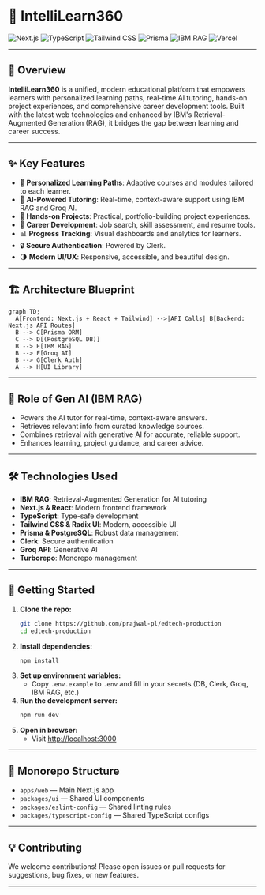 # 🚀 IntelliLearn360

![Next.js](https://img.shields.io/badge/Next.js-15.3.0-blue?logo=nextdotjs)
![TypeScript](https://img.shields.io/badge/TypeScript-5.8.2-blue?logo=typescript)
![Tailwind CSS](https://img.shields.io/badge/TailwindCSS-4.1.11-blue?logo=tailwindcss)
![Prisma](https://img.shields.io/badge/Prisma-ORM-blue?logo=prisma)
![IBM RAG](https://img.shields.io/badge/IBM-RAG-blue?logo=ibm)
![Vercel](https://img.shields.io/badge/Deployed%20on-Vercel-black?logo=vercel)

---

## 🌟 Overview

**IntelliLearn360** is a unified, modern educational platform that empowers learners with personalized learning paths, real-time AI tutoring, hands-on project experiences, and comprehensive career development tools. Built with the latest web technologies and enhanced by IBM's Retrieval-Augmented Generation (RAG), it bridges the gap between learning and career success.

---

## ✨ Key Features

- 🎯 **Personalized Learning Paths**: Adaptive courses and modules tailored to each learner.
- 🤖 **AI-Powered Tutoring**: Real-time, context-aware support using IBM RAG and Groq AI.
- 📝 **Hands-on Projects**: Practical, portfolio-building project experiences.
- 🚀 **Career Development**: Job search, skill assessment, and resume tools.
- 📊 **Progress Tracking**: Visual dashboards and analytics for learners.
- 🔒 **Secure Authentication**: Powered by Clerk.
- 🌗 **Modern UI/UX**: Responsive, accessible, and beautiful design.

---

## 🏗️ Architecture Blueprint

```mermaid
graph TD;
  A[Frontend: Next.js + React + Tailwind] -->|API Calls| B[Backend: Next.js API Routes]
  B --> C[Prisma ORM]
  C --> D[(PostgreSQL DB)]
  B --> E[IBM RAG]
  B --> F[Groq AI]
  B --> G[Clerk Auth]
  A --> H[UI Library]
```

---

## 🤖 Role of Gen AI (IBM RAG)

- Powers the AI tutor for real-time, context-aware answers.
- Retrieves relevant info from curated knowledge sources.
- Combines retrieval with generative AI for accurate, reliable support.
- Enhances learning, project guidance, and career advice.

---

## 🛠️ Technologies Used

- **IBM RAG**: Retrieval-Augmented Generation for AI tutoring
- **Next.js & React**: Modern frontend framework
- **TypeScript**: Type-safe development
- **Tailwind CSS & Radix UI**: Modern, accessible UI
- **Prisma & PostgreSQL**: Robust data management
- **Clerk**: Secure authentication
- **Groq API**: Generative AI
- **Turborepo**: Monorepo management

---

## 🚦 Getting Started

1. **Clone the repo:**
   ```bash
   git clone https://github.com/prajwal-pl/edtech-production
   cd edtech-production
   ```
2. **Install dependencies:**
   ```bash
   npm install
   ```
3. **Set up environment variables:**
   - Copy `.env.example` to `.env` and fill in your secrets (DB, Clerk, Groq, IBM RAG, etc.)
4. **Run the development server:**
   ```bash
   npm run dev
   ```
5. **Open in browser:**
   - Visit [http://localhost:3000](http://localhost:3000)

---

## 📂 Monorepo Structure

- `apps/web` — Main Next.js app
- `packages/ui` — Shared UI components
- `packages/eslint-config` — Shared linting rules
- `packages/typescript-config` — Shared TypeScript configs

---

## 💡 Contributing

We welcome contributions! Please open issues or pull requests for suggestions, bug fixes, or new features.

---
